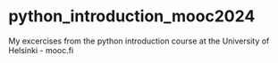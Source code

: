 # python_introduction_mooc2024
My excercises from the python introduction course at the University of Helsinki - mooc.fi
